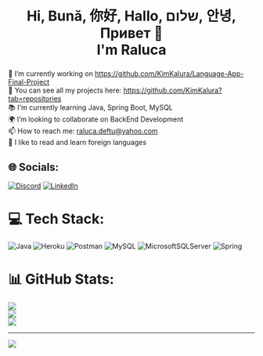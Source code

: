 <h1 align="center">Hi,  Bună, 你好,  Hallo, שלום, 안녕, Привет 👋 <br>I'm Raluca</h1>

###

🔭 I’m currently working on https://github.com/KimKalura/Language-App-Final-Project<br>💎 You can see all my projects here:  https://github.com/KimKalura?tab=repositories<br>📚 I'm currently learning Java, Spring Boot, MySQL<br>🌍 I’m looking to collaborate on BackEnd Development<br>📫 How to reach me: raluca.deftu@yahoo.com<br>🎲 I like to read and learn foreign languages<br>


## 🌐 Socials:
[![Discord](https://img.shields.io/badge/Discord-%237289DA.svg?logo=discord&logoColor=white)](https://discord.gg/#7264) [![LinkedIn](https://img.shields.io/badge/LinkedIn-%230077B5.svg?logo=linkedin&logoColor=white)](https://linkedin.com/in/Floriana-Raluca-Deftu) 

# 💻 Tech Stack:
![Java](https://img.shields.io/badge/java-%23ED8B00.svg?style=for-the-badge&logo=java&logoColor=white) ![Heroku](https://img.shields.io/badge/heroku-%23430098.svg?style=for-the-badge&logo=heroku&logoColor=white) ![Postman](https://img.shields.io/badge/Postman-FF6C37?style=for-the-badge&logo=postman&logoColor=white) ![MySQL](https://img.shields.io/badge/mysql-%2300f.svg?style=for-the-badge&logo=mysql&logoColor=white) ![MicrosoftSQLServer](https://img.shields.io/badge/Microsoft%20SQL%20Sever-CC2927?style=for-the-badge&logo=microsoft%20sql%20server&logoColor=white) ![Spring](https://img.shields.io/badge/spring-%236DB33F.svg?style=for-the-badge&logo=spring&logoColor=white)
# 📊 GitHub Stats:
![](https://github-readme-stats.vercel.app/api?username=KimKalura&theme=chartreuse-dark&hide_border=false&include_all_commits=false&count_private=false)<br/>
![](https://github-readme-streak-stats.herokuapp.com/?user=KimKalura&theme=chartreuse-dark&hide_border=false)<br/>
![](https://github-readme-stats.vercel.app/api/top-langs/?username=KimKalura&theme=chartreuse-dark&hide_border=false&include_all_commits=false&count_private=false&layout=compact)

---
[![](https://visitcount.itsvg.in/api?id=KimKalura&icon=9&color=12)](https://visitcount.itsvg.in)

<!-- Proudly created with GPRM ( https://gprm.itsvg.in ) -->
